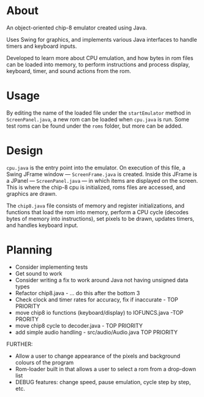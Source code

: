# About
An object-oriented chip-8 emulator created using Java.

Uses Swing for graphics, and implements various Java interfaces
to handle timers and keyboard inputs. 

Developed to learn more about CPU emulation, and how bytes in rom files can be loaded into memory, to perform instructions and process
display, keyboard, timer, and sound actions from the rom.

# Usage
By editing the name of the loaded file under the `startEmulator` method in `ScreenPanel.java`, a new rom can be loaded when `cpu.java` is run. Some test roms can be found under the `roms` folder, but more can be added.

# Design
`cpu.java` is the entry point into the emulator. On execution of this file, a Swing JFrame window — `ScreenFrame.java` is created. Inside this JFrame is a JPanel — `ScreenPanel.java` — in which items are displayed on the screen. This is where the chip-8 cpu is initialized, roms files are accessed, and graphics are drawn.

The `chip8.java` file consists of memory and register initializations, and functions that load the rom into memory, perform a CPU cycle (decodes bytes of memory into instructions), set pixels to be drawn, updates timers, and handles keyboard input.

# Planning
- Consider implementing tests
- Get sound to work
- Consider writing a fix to work around Java not having unsigned data types
- Refactor chip8.java - ... do this after the bottom 3
- Check clock and timer rates for accuracy, fix if inaccurate - TOP PRIORITY
- move chip8 io functions (keyboard/display) to IOFUNCS.java -TOP PRORITY
- move chip8 cycle to decoder.java - TOP PRIORITY
- add simple audio handling - src/audio/Audio.java TOP PRIORITY

FURTHER:
- Allow a user to change appearance of the pixels and background colours of the program
- Rom-loader built in that allows a user to select a rom from a drop-down list
- DEBUG features: change speed, pause emulation, cycle step by step, etc.
